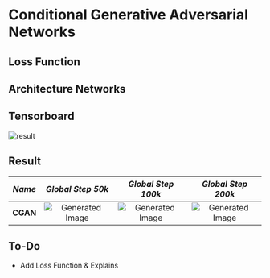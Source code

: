 # Conditional Generative Adversarial Networks

## Loss Function


## Architecture Networks


## Tensorboard

![result](https://github.com/kozistr/Awesome-GANs/blob/master/CGAN/cgan_tb.png)

## Result

*Name* | *Global Step 50k* | *Global Step 100k* | *Global Step 200k*
:---: | :---: | :---: | :---:
**CGAN**      | ![Generated Image](https://github.com/kozistr/Awesome-GANs/blob/master/CGAN/gen_img/train_00050000.png) | ![Generated Image](https://github.com/kozistr/Awesome-GANs/blob/master/CGAN/gen_img/train_00100000.png) | ![Generated Image](https://github.com/kozistr/Awesome-GANs/blob/master/CGAN/gen_img/train_00200000.png)

## To-Do
* Add Loss Function & Explains 